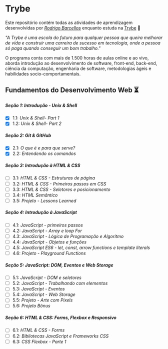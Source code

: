 # Trybe

Este repositório contém todas as atividades de aprendizagem desenvolvidas por _[Rodrigo Barcellos](https://www.linkedin.com/in/rodrigo-barcellos-b5ba81252/)_ enquanto estuda na [Trybe](https://www.betrybe.com/) :rocket:

_"A Trybe é uma escola do futuro para qualquer pessoa que queira melhorar de vida e construir uma carreira de sucesso em tecnologia, onde a pessoa só paga quando conseguir um bom trabalho."_

O programa conta com mais de 1.500 horas de aulas online e ao vivo, aborda introdução ao desenvolvimento de software, front-end, back-end, ciência da computação, engenharia de software, metodologias ágeis e habilidades socio-comportamentais.

## Fundamentos do Desenvolvimento Web :hourglass_flowing_sand:

##### Seção 1: Introdução - Unix & Shell

- [x] 1.1: _Unix & Shell- Part 1_
- [x] 1.2: _Unix & Shell- Part 2_

##### Seção 2: Git & GitHub

- [x] 2.1: _O que é e para que serve?_
- [x] 2.2: _Entendendo os comandos_

##### Seção 3: Introdução à HTML & CSS

- [ ] 3.1: _HTML & CSS - Estruturas de página_
- [ ] 3.2: _HTML & CSS - Primeiros passos em CSS_
- [ ] 3.3: _HTML & CSS - Seletores e posicionamento_
- [ ] 3.4: _HTML Semântico_
- [ ] 3.5: _Projeto - Lessons Learned_

##### Seção 4: Introdução à JavaScript

- [ ] 4.1: _JavaScript - primeiros passos_
- [ ] 4.2: _JavaScript - Array e loop For_
- [ ] 4.3: _JavaScript - Lógica de Programação e Algoritmo_
- [ ] 4.4: _JavaScript - Objetos e funções_
- [ ] 4.5: _JavaScript ES6 - let, const, arrow functions e template literals_
- [ ] 4.6: _Projeto - Playground Functions_

##### Seção 5: JavaScript: DOM, Eventos e Web Storage

- [ ] 5.1: _JavaScript - DOM e seletores_
- [ ] 5.2: _JavaScript - Trabalhando com elementos_
- [ ] 5.3: _JavaScript - Eventos_
- [ ] 5.4: _JavaScript - Web Storage_
- [ ] 5.5: _Projeto - Arte com Pixels_
- [ ] 5.6: _Projeto Bônus_

##### Seção 6: HTML & CSS: Forms, Flexbox e Responsivo

- [ ] 6.1: _HTML & CSS - Forms_
- [ ] 6.2: _Bibliotecas JavaScript e Frameworks CSS_
- [ ] 6.3: _CSS Flexbox - Parte 1_